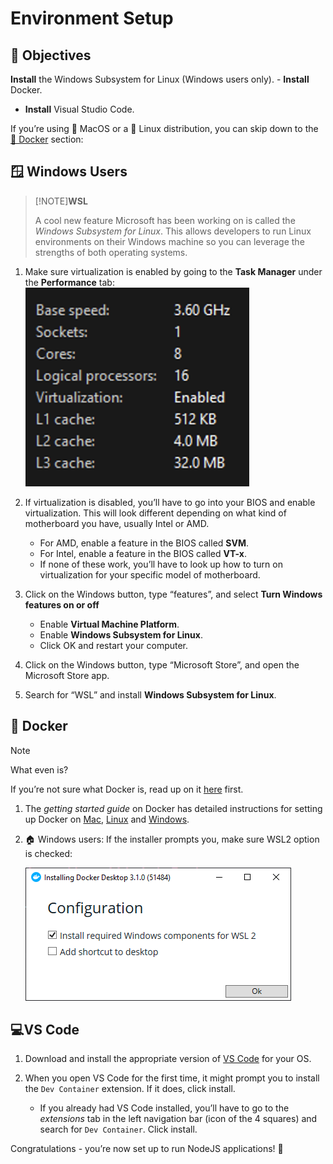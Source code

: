 # Environment Setup

## 🎯 Objectives

**Install** the Windows Subsystem for Linux (Windows users only). - **Install** Docker.

- **Install** Visual Studio Code.

If you’re using 🍎 MacOS or a 🐧 Linux distribution, you can skip down to the[ 🐳 Docker](#🐳-docker) section: 


## 🪟 Windows Users

>[!NOTE]**WSL**
>
>A cool new feature Microsoft has been working on is called the _Windows Subsystem for Linux_. This allows developers to run Linux environments on their Windows machine so you can leverage the strengths of both operating systems.

1. Make sure virtualization is enabled by going to the **Task Manager** under the **Performance** tab:
![Virtualization](../images/0.2.1-Virtualization.png)
2. If virtualization is disabled, you’ll have to go into your BIOS and enable virtualization. This will look different depending on what kind of motherboard you have, usually Intel or AMD.

   - For AMD, enable a feature in the BIOS called **SVM**.
   - For Intel, enable a feature in the BIOS called **VT-x**.
   - If none of these work, you’ll have to look up how to turn on virtualization for your specific model of motherboard.
3. Click on the Windows button, type “features”, and select **Turn Windows features on or off**
     - Enable **Virtual Machine Platform**.
     - Enable **Windows Subsystem for Linux**.
     - Click OK and restart your computer.

4. Click on the Windows button, type “Microsoft Store”, and open the Microsoft Store app.

5. Search for “WSL” and install **Windows Subsystem for Linux**.


## 🐳 Docker

> [!NOTE]
>
> What even is?
>
> If you’re not sure what Docker is, read up on it [here](../Notes/Week2/docker) first.



1. The *getting started guide* on Docker has detailed instructions for setting up Docker on [Mac](https://docs.docker.com/docker-for-mac/install), [Linux](https://docs.docker.com/install/linux/docker-ce/ubuntu) and [Windows](https://docs.docker.com/docker-for-windows/install).

2. 🏠 Windows users: If the installer prompts you, make sure WSL2 option is checked:

   ![Docker WSL2](../images/1.2-Docker-WSL2.png)

## 💻VS Code

1. Download and install the appropriate version of [VS Code](https://code.visualstudio.com/Download) for your OS.

2. When you open VS Code for the first time, it might prompt you to install the `Dev Container` extension. If it does, click install.

   - If you already had VS Code installed, you’ll have to go to the _extensions_ tab in the left navigation bar (icon of the 4 squares) and search for `Dev Container`. Click install.

Congratulations - you’re now set up to run NodeJS applications! 🥳